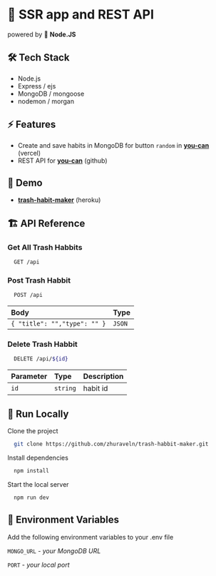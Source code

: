 # 🌝 SSR app and REST API

powered by 💚 **Node.JS**

## 🛠 Tech Stack

- Node.js
- Express / ejs
- MongoDB / mongoose
- nodemon / morgan

## ⚡️ Features

- Create and save habits in MongoDB for button `random` in **[you-can](https://you-can.vercel.app/)** (vercel)
- REST API for **[you-can](https://github.com/zhuraveln/you_can)** (github)

## 👀 Demo

- **[trash-habit-maker](https://trash-habbits-maker.herokuapp.com/)** (heroku)

## 🏗 API Reference

### Get All Trash Habbits

```bash
  GET /api
```

### Post Trash Habbit

```bash
  POST /api
```

| Body                         | Type   |
| :--------------------------- | :----- |
| `{ "title": "","type": "" }` | `JSON` |

### Delete Trash Habbit

```bash
  DELETE /api/${id}
```

| Parameter | Type     | Description |
| :-------- | :------- | :---------- |
| `id`      | `string` | habit id    |

## 🚚 Run Locally

Clone the project

```bash
  git clone https://github.com/zhuraveln/trash-habbit-maker.git
```

Install dependencies

```bash
  npm install
```

Start the local server

```bash
  npm run dev
```

## 🔐 Environment Variables

Add the following environment variables to your .env file

`MONGO_URL` - _your MongoDB URL_

`PORT` - _your local port_
